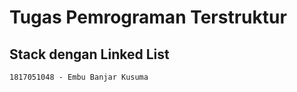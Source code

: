 # Tugas Pemrograman Terstruktur
## Stack dengan Linked List
```
1817051048 - Embu Banjar Kusuma
```
